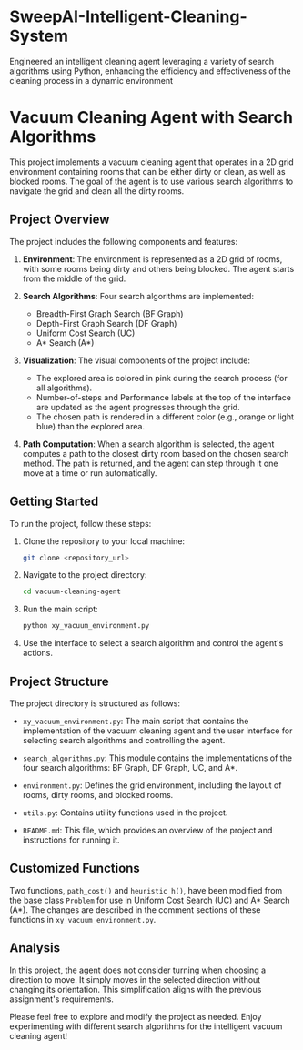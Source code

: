 # SweepAI-Intelligent-Cleaning-System
Engineered an intelligent cleaning agent leveraging a variety of search algorithms using Python, enhancing the efficiency and effectiveness of the cleaning process in a dynamic environment
# Vacuum Cleaning Agent with Search Algorithms

This project implements a vacuum cleaning agent that operates in a 2D grid environment containing rooms that can be either dirty or clean, as well as blocked rooms. The goal of the agent is to use various search algorithms to navigate the grid and clean all the dirty rooms.

## Project Overview

The project includes the following components and features:

1. **Environment**: The environment is represented as a 2D grid of rooms, with some rooms being dirty and others being blocked. The agent starts from the middle of the grid.

2. **Search Algorithms**: Four search algorithms are implemented:
   - Breadth-First Graph Search (BF Graph)
   - Depth-First Graph Search (DF Graph)
   - Uniform Cost Search (UC)
   - A* Search (A*)

3. **Visualization**: The visual components of the project include:
   - The explored area is colored in pink during the search process (for all algorithms).
   - Number-of-steps and Performance labels at the top of the interface are updated as the agent progresses through the grid.
   - The chosen path is rendered in a different color (e.g., orange or light blue) than the explored area.

4. **Path Computation**: When a search algorithm is selected, the agent computes a path to the closest dirty room based on the chosen search method. The path is returned, and the agent can step through it one move at a time or run automatically.

## Getting Started

To run the project, follow these steps:

1. Clone the repository to your local machine:

   ```bash
   git clone <repository_url>
   ```

2. Navigate to the project directory:

   ```bash
   cd vacuum-cleaning-agent
   ```

3. Run the main script:

   ```bash
   python xy_vacuum_environment.py
   ```

4. Use the interface to select a search algorithm and control the agent's actions.

## Project Structure

The project directory is structured as follows:

- `xy_vacuum_environment.py`: The main script that contains the implementation of the vacuum cleaning agent and the user interface for selecting search algorithms and controlling the agent.

- `search_algorithms.py`: This module contains the implementations of the four search algorithms: BF Graph, DF Graph, UC, and A*.

- `environment.py`: Defines the grid environment, including the layout of rooms, dirty rooms, and blocked rooms.

- `utils.py`: Contains utility functions used in the project.

- `README.md`: This file, which provides an overview of the project and instructions for running it.

## Customized Functions

Two functions, `path_cost()` and `heuristic h()`, have been modified from the base class `Problem` for use in Uniform Cost Search (UC) and A* Search (A*). The changes are described in the comment sections of these functions in `xy_vacuum_environment.py`.

## Analysis

In this project, the agent does not consider turning when choosing a direction to move. It simply moves in the selected direction without changing its orientation. This simplification aligns with the previous assignment's requirements.

Please feel free to explore and modify the project as needed. Enjoy experimenting with different search algorithms for the intelligent vacuum cleaning agent!

